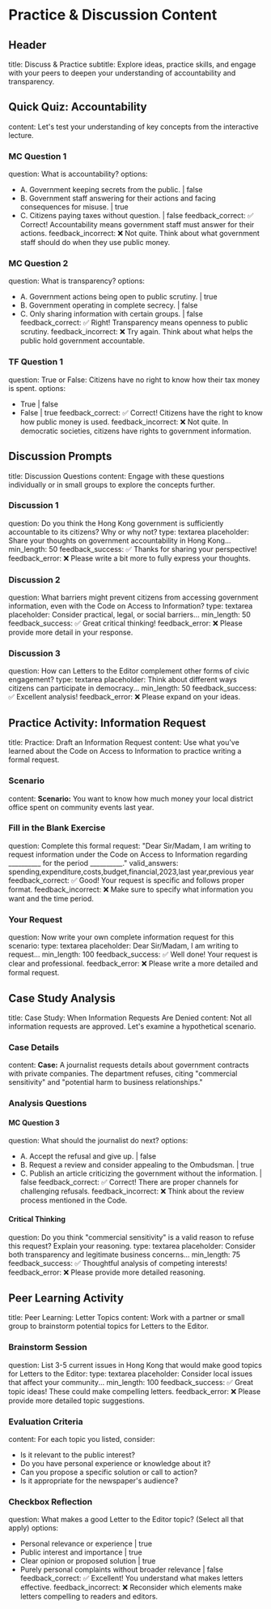 # Practice & Discussion Content

## Header
title: Discuss & Practice
subtitle: Explore ideas, practice skills, and engage with your peers to deepen your understanding of accountability and transparency.

## Quick Quiz: Accountability
content: Let's test your understanding of key concepts from the interactive lecture.

### MC Question 1
question: What is accountability?
options:
- A. Government keeping secrets from the public. | false
- B. Government staff answering for their actions and facing consequences for misuse. | true
- C. Citizens paying taxes without question. | false
feedback_correct: ✅ Correct! Accountability means government staff must answer for their actions.
feedback_incorrect: ❌ Not quite. Think about what government staff should do when they use public money.

### MC Question 2
question: What is transparency?
options:
- A. Government actions being open to public scrutiny. | true
- B. Government operating in complete secrecy. | false
- C. Only sharing information with certain groups. | false
feedback_correct: ✅ Right! Transparency means openness to public scrutiny.
feedback_incorrect: ❌ Try again. Think about what helps the public hold government accountable.

### TF Question 1
question: True or False: Citizens have no right to know how their tax money is spent.
options:
- True | false
- False | true
feedback_correct: ✅ Correct! Citizens have the right to know how public money is used.
feedback_incorrect: ❌ Not quite. In democratic societies, citizens have rights to government information.

## Discussion Prompts
title: Discussion Questions
content: Engage with these questions individually or in small groups to explore the concepts further.

### Discussion 1
question: Do you think the Hong Kong government is sufficiently accountable to its citizens? Why or why not?
type: textarea
placeholder: Share your thoughts on government accountability in Hong Kong...
min_length: 50
feedback_success: ✅ Thanks for sharing your perspective!
feedback_error: ❌ Please write a bit more to fully express your thoughts.

### Discussion 2
question: What barriers might prevent citizens from accessing government information, even with the Code on Access to Information?
type: textarea
placeholder: Consider practical, legal, or social barriers...
min_length: 50
feedback_success: ✅ Great critical thinking!
feedback_error: ❌ Please provide more detail in your response.

### Discussion 3
question: How can Letters to the Editor complement other forms of civic engagement?
type: textarea
placeholder: Think about different ways citizens can participate in democracy...
min_length: 50
feedback_success: ✅ Excellent analysis!
feedback_error: ❌ Please expand on your ideas.

## Practice Activity: Information Request
title: Practice: Draft an Information Request
content: Use what you've learned about the Code on Access to Information to practice writing a formal request.

### Scenario
content: **Scenario:** You want to know how much money your local district office spent on community events last year.

### Fill in the Blank Exercise
question: Complete this formal request: "Dear Sir/Madam, I am writing to request information under the Code on Access to Information regarding __________ for the period __________."
valid_answers: spending,expenditure,costs,budget,financial,2023,last year,previous year
feedback_correct: ✅ Good! Your request is specific and follows proper format.
feedback_incorrect: ❌ Make sure to specify what information you want and the time period.

### Your Request
question: Now write your own complete information request for this scenario:
type: textarea
placeholder: Dear Sir/Madam, I am writing to request...
min_length: 100
feedback_success: ✅ Well done! Your request is clear and professional.
feedback_error: ❌ Please write a more detailed and formal request.

## Case Study Analysis
title: Case Study: When Information Requests Are Denied
content: Not all information requests are approved. Let's examine a hypothetical scenario.

### Case Details
content: **Case:** A journalist requests details about government contracts with private companies. The department refuses, citing "commercial sensitivity" and "potential harm to business relationships."

### Analysis Questions

#### MC Question 3
question: What should the journalist do next?
options:
- A. Accept the refusal and give up. | false
- B. Request a review and consider appealing to the Ombudsman. | true
- C. Publish an article criticizing the government without the information. | false
feedback_correct: ✅ Correct! There are proper channels for challenging refusals.
feedback_incorrect: ❌ Think about the review process mentioned in the Code.

#### Critical Thinking
question: Do you think "commercial sensitivity" is a valid reason to refuse this request? Explain your reasoning.
type: textarea
placeholder: Consider both transparency and legitimate business concerns...
min_length: 75
feedback_success: ✅ Thoughtful analysis of competing interests!
feedback_error: ❌ Please provide more detailed reasoning.

## Peer Learning Activity
title: Peer Learning: Letter Topics
content: Work with a partner or small group to brainstorm potential topics for Letters to the Editor.

### Brainstorm Session
question: List 3-5 current issues in Hong Kong that would make good topics for Letters to the Editor:
type: textarea
placeholder: Consider local issues that affect your community...
min_length: 100
feedback_success: ✅ Great topic ideas! These could make compelling letters.
feedback_error: ❌ Please provide more detailed topic suggestions.

### Evaluation Criteria
content: For each topic you listed, consider:
- Is it relevant to the public interest?
- Do you have personal experience or knowledge about it?
- Can you propose a specific solution or call to action?
- Is it appropriate for the newspaper's audience?

### Checkbox Reflection
question: What makes a good Letter to the Editor topic? (Select all that apply)
options:
- Personal relevance or experience | true
- Public interest and importance | true
- Clear opinion or proposed solution | true
- Purely personal complaints without broader relevance | false
feedback_correct: ✅ Excellent! You understand what makes letters effective.
feedback_incorrect: ❌ Reconsider which elements make letters compelling to readers and editors.
